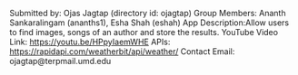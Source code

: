 <p>Submitted by: Ojas Jagtap (directory id: ojagtap)
Group Members: Ananth Sankaralingam (ananths1), Esha Shah (eshah)
App Description:Allow users to find images, songs of an author and store the results.
YouTube Video Link: <a href="https://youtu.be/HPpyIaemWHE">https://youtu.be/HPpyIaemWHE</a>
APIs: <a href="https://rapidapi.com/weatherbit/api/weather/">https://rapidapi.com/weatherbit/api/weather/</a>
Contact Email: ojagtap@terpmail.umd.edu</p>

